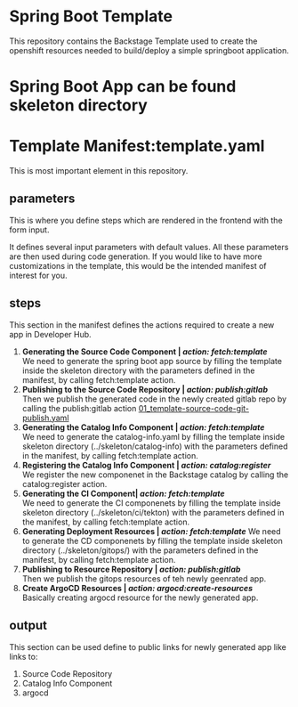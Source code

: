 # Spring Boot Template
This repository contains the Backstage Template used to create the openshift resources needed to build/deploy a simple springboot application.

# Spring Boot App can be found skeleton directory

# Template Manifest:template.yaml

This is most important element in this repository. 

## parameters

This is where you define steps which are rendered in the frontend with the form input.

It defines several input parameters with default values.
All these parameters are then used during code generation. If you would like to have more customizations in the template, this would be the intended manifest of interest for you.


## steps
This section in the manifest defines the actions required to create a new app in Developer Hub.
1. **Generating the Source Code Component | _action: fetch:template_**  
We need to generate the spring boot app source by filling the template inside the skeleton directory with the parameters defined in the manifest, by calling fetch:template action.
2. **Publishing to the Source Code Repository | _action: publish:gitlab_**  
Then we publish the generated code in the newly created gitlab repo by calling the publish:gitlab action
[01_template-source-code-git-publish.yaml](troubleshooting-sample-template/01_template-source-code-git-publish.yaml)
4. **Generating the Catalog Info Component | _action: fetch:template_**  
We need to generate the catalog-info.yaml by filling the template inside skeleton directory (../skeleton/catalog-info) with the parameters defined in the manifest, by calling fetch:template action.
5. **Registering the Catalog Info Component | _action: catalog:register_**  
We register the new componenet in the Backstage catalog by calling the catalog:register action.
6. **Generating the CI Component| _action: fetch:template_**  
We need to generate the CI componenets by filling the template inside skeleton directory (../skeleton/ci/tekton) with the parameters defined in the manifest, by calling fetch:template action.
7. **Generating Deployment Resources | _action: fetch:template_**
We need to generate the CD componenets by filling the template inside skeleton directory (../skeleton/gitops/) with the parameters defined in the manifest, by calling fetch:template action.
8. **Publishing to Resource Repository | _action: publish:gitlab_**  
Then we publish the gitops resources of teh newly geenrated app.
9. **Create ArgoCD Resources | _action: argocd:create-resources_**  
Basically creating argocd resource for the newly generated app.


## output  
This section can be used define to public links for newly generated app like links to:  
1. Source Code Repository
2. Catalog Info Component
3. argocd
